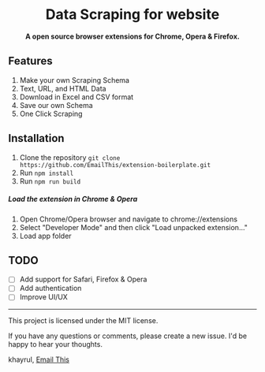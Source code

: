 <div align="center">
  <h1>
    Data Scraping for website  
  </h1>

  <p>
    <strong>A open source browser extensions for Chrome, Opera & Firefox.</strong>
  </p>
</div>

## Features

1. Make your own Scraping Schema
2. Text, URL, and HTML Data
3. Download in Excel and CSV format
4. Save our own Schema
5. One Click Scraping

## Installation

1. Clone the repository `git clone https://github.com/EmailThis/extension-boilerplate.git`
2. Run `npm install`
3. Run `npm run build`

##### Load the extension in Chrome & Opera

1. Open Chrome/Opera browser and navigate to chrome://extensions
2. Select "Developer Mode" and then click "Load unpacked extension..."
3. Load app folder

## TODO

- [ ] Add support for Safari, Firefox & Opera
- [ ] Add authentication
- [ ] Improve UI/UX

---

This project is licensed under the MIT license.

If you have any questions or comments, please create a new issue. I'd be happy to hear your thoughts.

khayrul, [Email This](mailto:khyrulalam69@gmail.com)
